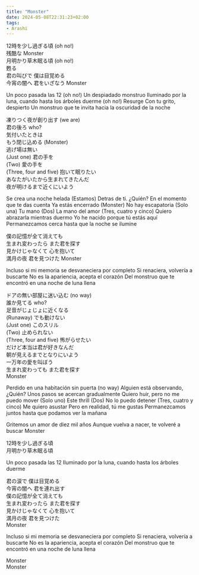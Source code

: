 ```yaml
---
title: "Monster"
date: 2024-05-08T22:31:23+02:00
tags:
- Arashi
---
```


12時を少し過ぎる頃 (oh no!)  
残酷な Monster  
月明かり草木眠る頃 (oh no!)   
甦る  
君の叫びで 僕は目覚める  
今宵の闇へ 君をいざなう Monster

Un poco pasada las 12 (oh no!)
Un despiadado monstruo
Iluminado por la luna, cuando hasta los árboles duerme (oh no!)
Resurge
Con tu grito, despierto 
Un monstruo que te invita hacia la oscuridad de la noche

凍りつく夜が創り出す (we are)  
君の後ろ who?  
気付いたときは  
もう閉じ込める (Monster)  
逃げ場は無い  
(Just one) 君の手を   
(Two) 愛の手を  
(Three, four and five) 抱いて眠りたい  
あなたがいたから生まれてきたんだ  
夜が明けるまで近くにいよう

Se crea una noche helada (Estamos)
Detras de ti. ¿Quién?
En el momento que te das cuenta
Ya estás encerrado (Monster)
No hay escapatoria
(Solo una) Tu mano
(Dos) La mano del amor
(Tres, cuatro y cinco) Quiero abrazarla mientras duermo
Yo he nacido porque tú estás aquí
Permanezcamos cerca hasta que la noche se ilumine

僕の記憶が全て消えても  
生まれ変わったら また君を探す  
見かけじゃなくて 心を抱いて  
満月の夜 君を見つけた Monster

Incluso si mi memoria se desvaneciera por completo
Si renaciera, volvería a buscarte
No es la apariencia, acepta el corazón
Del monstruo que te encontró en una noche de luna llena

ドアの無い部屋に迷い込む (no way)  
誰か見てる who?  
足音がじょじょに近くなる  
(Runaway) でも動けない  
(Just one) このスリル  
(Two) 止められない  
(Three, four and five) 怖がらせたい  
だけど本当は君が好きなんだ  
朝が見えるまでとなりにいよう  
一万年の愛を叫ぼう  
生まれ変わっても また君を探す  
Monster

Perdido en una habitación sin puerta (no way)
Alguien está observando, ¿Quién?
Unos pasos se acercan gradualmente
Quiero huir, pero no me puedo mover
(Solo uno) Este thrill
(Dos) No lo puedo detener
(Tres, cuatro y cinco) Me quiero asustar
Pero en realidad, tú me gustas
Permanezcamos juntos hasta que podamos ver la mañana

Gritemos un amor de diez mil años
Aunque vuelva a nacer, te volveré a buscar
Monster

12時を少し過ぎる頃  
月明かり草木眠る頃

Un poco pasada las 12
Iluminado por la luna, cuando hasta los árboles duerme 

君の涙で 僕は目覚める  
今宵の闇へ 君を連れ出す  
僕の記憶が全て消えても  
生まれ変わったら また君を探す  
見かけじゃなくて 心を抱いて  
満月の夜 君を見つけた   
Monster

Incluso si mi memoria se desvaneciera por completo
Si renaciera, volvería a buscarte
No es la apariencia, acepta el corazón
Del monstruo que te encontró en una noche de luna llena

Monster  
Monster
